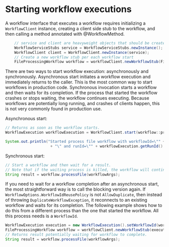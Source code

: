 # Starting workflow executions

A workflow interface that executes a workflow requires initializing a `WorkflowClient` instance, creating
a client side stub to the workflow, and then calling a method annotated with @WorkflowMethod.

```java
    // service and client are heavyweight objects that should be created once per process lifetime. 
    WorkflowServiceStubs service = WorkflowServiceStubs.newInstance();
    WorkflowClient client = WorkflowClient.newInstance(service);
    // Create a new workflow stub per each workflow start
    FileProcessingWorkflow workflow = workflowClient.newWorkflowStub(FileProcessingWorkflow.class);
```

There are two ways to start workflow execution: asynchronously and synchronously. Asynchronous start initiates a workflow execution and immediately returns to the caller. This is the most common way to start workflows in production code. Synchronous invocation starts a workflow
and then waits for its completion. If the process that started the workflow crashes or stops waiting, the workflow continues executing.
Because workflows are potentially long running, and crashes of clients happen, this is not very commonly found in production use.

Asynchronous start:
```java
// Returns as soon as the workflow starts.
WorkflowExecution workflowExecution = WorkflowClient.start(workflow::processFile, workflowArgs);

System.out.println("Started process file workflow with workflowId=\"" + workflowExecution.getWorkflowId()
                    + "\" and runId=\"" + workflowExecution.getRunId() + "\"");
```

Synchronous start:
```java
// Start a workflow and then wait for a result.
// Note that if the waiting process is killed, the workflow will continue execution.
String result = workflow.processFile(workflowArgs);
```

If you need to wait for a workflow completion after an asynchronous start, the most straightforward way
is to call the blocking version again. If `WorkflowOptions.WorkflowIdReusePolicy` is not `AllowDuplicate`, then instead
of throwing `DuplicateWorkflowException`, it reconnects to an existing workflow and waits for its completion.
The following example shows how to do this from a different process than the one that started the workflow. All this process
needs is a `WorkflowId`.

```java
WorkflowExecution execution = new WorkflowExecution().setWorkflowId(workflowId);
FileProcessingWorkflow workflow = workflowClient.newWorkflowStub(execution);
// Returns result potentially waiting for workflow to complete.
String result = workflow.processFile(workflowArgs);
```

